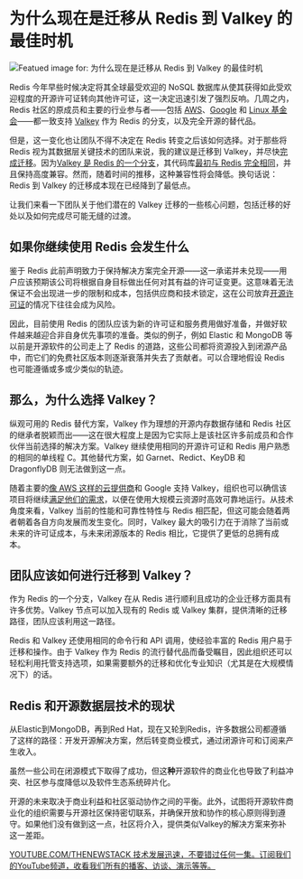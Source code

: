 # 为什么现在是迁移从 Redis 到 Valkey 的最佳时机

![Featued image for: 为什么现在是迁移从 Redis 到 Valkey 的最佳时机](https://cdn.thenewstack.io/media/2024/11/128b3026-migration-1024x576.jpg)

Redis 今年早些时候决定将其全球最受欢迎的 NoSQL 数据库从使其获得如此受欢迎程度的开源许可证转向其他许可证，这一决定迅速引发了强烈反响。几周之内，Redis 社区的原成员和主要的行业参与者——包括 [AWS](https://aws.amazon.com/?utm_content=inline+mention)、[Google](https://cloud.google.com/?utm_content=inline+mention) 和 [Linux 基金会](https://training.linuxfoundation.org/training/course-catalog/?utm_content=inline+mention)——都一致支持 [Valkey](https://valkey.io/) 作为 Redis 的分支，以及完全开源的替代品。

但是，这一变化也让团队不得不决定在 Redis 转变之后该如何选择。对于那些将 Redis 视为其数据层关键技术的团队来说，我的建议是迁移到 Valkey，并尽快[完成迁移](https://thenewstack.io/how-we-completed-a-massive-kafka-and-cassandra-migration/)。因为[Valkey 是 Redis 的一个分支](https://thenewstack.io/valkey-is-a-different-kind-of-fork/)，其代码库[最初与 Redis 完全相同](https://thenewstack.io/valkey-a-redis-fork-with-a-future/)，并且保持高度兼容。然而，随着时间的推移，这种兼容性将会降低。换句话说：Redis 到 Valkey 的迁移成本现在已经降到了最低点。

让我们来看一下团队关于他们潜在的 Valkey 迁移的一些核心问题，包括迁移的好处以及如何完成尽可能无缝的过渡。

## 如果你继续使用 Redis 会发生什么

鉴于 Redis 此前声明致力于保持解决方案完全开源——这一承诺并未兑现——用户应该预期该公司将根据自身目标做出任何对其有益的许可证变更。这意味着无法保证不会出现进一步的限制和成本，包括供应商和技术锁定，这在公司放弃[开源许可证](https://thenewstack.io/how-do-open-source-licenses-work-the-ultimate-guide/)的情况下往往会成为风险。

因此，目前使用 Redis 的团队应该为新的许可证和服务费用做好准备，并做好软件越来越迎合非自身优先事项的准备。类似的例子，例如 Elastic 和 MongoDB 等以前是开源软件的公司走上了 Redis 的道路，这些公司都将资源投入到闭源产品中，而它们的免费社区版本则逐渐衰落并失去了贡献者。可以合理地假设 Redis 也可能遵循或多或少类似的轨迹。

## 那么，为什么选择 Valkey？

纵观可用的 Redis 替代方案，Valkey 作为理想的开源内存数据存储和 Redis 社区的继承者脱颖而出——这在很大程度上是因为它实际上是该社区许多前成员和合作伙伴当前选择的解决方案。Valkey 继续使用相同的开源许可证和 Redis 用户熟悉的相同的单线程 C。其他替代方案，如 Garnet、Redict、KeyDB 和 DragonflyDB 则无法做到这一点。

随着主要的[像 AWS 这样的云提供商](https://thenewstack.io/aws-adds-support-drops-prices-for-redis-forked-valkey/)和 Google 支持 Valkey，组织也可以确信该项目将继续[满足他们的需求](https://thenewstack.io/valkey-whats-new-and-whats-next/)，以便在使用大规模云资源时高效可靠地运行。从技术角度来看，Valkey 当前的性能和可靠性特性与 Redis 相匹配，但这可能会随着两者朝着各自方向发展而发生变化。同时，Valkey 最大的吸引力在于消除了当前或未来的许可证成本，与未来闭源版本的 Redis 相比，它提供了更低的总拥有成本。

## 团队应该如何进行迁移到 Valkey？

作为 Redis 的一个分支，Valkey 在从 Redis 进行顺利且成功的企业迁移方面具有许多优势。Valkey 节点可以加入现有的 Redis 或 Valkey 集群，提供清晰的迁移路径，团队应该利用这一路径。

Redis 和 Valkey 还使用相同的命令行和 API 调用，使经验丰富的 Redis 用户易于迁移和操作。由于 Valkey 作为 Redis 的流行替代品而备受瞩目，因此组织还可以轻松利用托管支持选项，如果需要额外的迁移和优化专业知识（尤其是在大规模情况下）的话。

## Redis 和开源数据层技术的现状
从Elastic到MongoDB，再到Red Hat，现在又轮到Redis，许多数据公司都遵循了这样的路径：开发开源解决方案，然后转变商业模式，通过闭源许可和订阅来产生收入。

虽然一些公司在闭源模式下取得了成功，但这**种**开源软件的商业化也导致了利益冲突、社区参与度降低以及软件生态系统碎片化。

开源的未来取决于商业利益和社区驱动协作之间的平衡。此外，试图将开源软件商业化的组织需要与开源社区保持密切联系，并确保开放和协作的核心原则得到遵守。如果他们没有做到这一点，社区将介入，提供类似Valkey的解决方案来弥补这一差距。

[YOUTUBE.COM/THENEWSTACK 技术发展迅速，不要错过任何一集。订阅我们的YouTube频道，收看我们所有的播客、访谈、演示等等。](https://youtube.com/thenewstack?sub_confirmation=1)